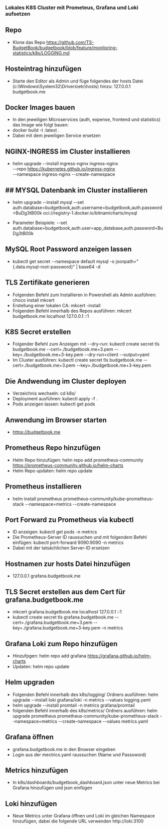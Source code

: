 ### Lokales K8S Cluster mit Prometeus, Grafana und Loki aufsetzen

## Repo
- Klone das Repo https://github.com/TS-BudgetBook/budgetbook/blob/feature/monitoring-statistics/k8s/LOGGING.md

## Hosteintrag hinzufügen
- Starte den Editor als Admin und füge folgendes der hosts Datei (c:\Windows\System32\Drivers\etc\hosts) hinzu: 127.0.0.1 budgetbook.me

## Docker Images bauen
- In den jeweiligen Microservices (auth, expense, frontend und statistics) das Image wie folgt bauen:
- docker build -t <SERVICENAME>:latest .
- Dabei <SERVICENAME> mit dem jeweiligen Service ersetzen

## NGINX-INGRESS im Cluster installieren
- helm upgrade --install ingress-nginx ingress-nginx \
  --repo https://kubernetes.github.io/ingress-nginx \
  --namespace ingress-nginx --create-namespace

## ## MYSQL Datenbank im Cluster installieren
- helm upgrade --install mysql --set auth.database=budgetbook,auth.username=budgetbook,auth.password=BuDg3tB00k oci://registry-1.docker.io/bitnamicharts/mysql

- Parameter Beispiele: --set auth.database=budgetbook,auth.user=app_database,auth.password=BuDg3tB00k

## MySQL Root Password anzeigen lassen
- kubectl get secret --namespace default mysql -o jsonpath="{.data.mysql-root-password}" | base64 -d

## TLS Zertifikate generieren
- Folgenden Befehl zum Installieren in Powershell als Admin ausführen: choco install mkcert
- Erstellung einer lokalen CA: mkcert -install
- Folgenden Befehl innerhalb des Repos ausführen: mkcert budgetbook.me localhost 127.0.0.1 ::1

## K8S Secret erstellen
- Folgender Befehl zum Anzeigen mit --dry-run: kubectl create secret tls budgetbook.me --cert=./budgetbook.me+3.pem --key=./budgetbook.me+3-key.pem --dry-run=client --output=yaml
- Im Cluster ausführen: kubectl create secret tls budgetbook.me --cert=./budgetbook.me+3.pem --key=./budgetbook.me+3-key.pem

## Die Andwendung im Cluster deployen
- Verzeichnis wechseln: cd k8s/
- Deployment ausführen: kubectl apply -f .
- Pods anzeigen lassen: kubectl get pods

## Anwendung im Browser starten
- https://budgetbook.me 



## Prometheus Repo hinzufügen
- Helm Repo hinzufügen: helm repo add prometheus-community https://prometheus-community.github.io/helm-charts
- Helm Repo updaten: helm repo update

## Prometheus installieren
- helm install prometheus prometheus-community/kube-prometheus-stack --namespace=metrics --create-namespace

## Port Forward zu Prometheus via kubectl
- ID anzeigen: kubectl get pods -n metrics
- Die Prometheus-Server ID raussuchen und mit folgendem Befehl einfügen: kubectl port-forward <prometheus-server-POD-ID> 9090:9090 -n metrics
- Dabei <prometheus-server-POD-ID> mit der tatsächlichen Server-ID ersetzen

## Hostnamen zur hosts Datei hinzufügen
- 127.0.0.1 grafana.budgetbook.me

## TLS Secret erstellen aus dem Cert für grafana.budgetbook.me
- mkcert grafana.budgetbook.me localhost 127.0.0.1 ::1
- kubectl create secret tls grafana.budgetbook.me --cert=./grafana.budgetbook.me+3.pem --key=./grafana.budgetbook.me+3-key.pem -n metrics



## Grafana Loki zum Repo hinzufügen
- Hinzufpgen: helm repo add grafana https://grafana.github.io/helm-charts
- Updaten: helm repo update

## Helm upgraden
- Folgenden Befehl innerhalb des k8s/logging/ Ordners ausführen: helm upgrade --install loki grafana/loki -n metrics --values logging.yaml
- helm upgrade --install promtail -n metrics grafana/promtail
- folgenden Befehl innerhalb des k8s/metrics/ Ordners ausführen: helm upgrade prometheus prometheus-community/kube-prometheus-stack --namespace=metrics --create-namespace --values metrics.yaml 



## Grafana öffnen
- grafana.budgetbook.me in den Browser eingeben
- Login aus der mectrics.yaml raussuchen (Name und Passsword)

## Metrics hinzufügen
- In k8s/dashboards/budgetbook_dashboard.json unter neue Metrics bei Grafana hinzufügen und json einfügen

## Loki hinzufügen
- Neue Metrics unter Grafana öffnen und Loki im gleichen Namespace hinzufügen, dabei die folgende URL verwenden http://loki:3100